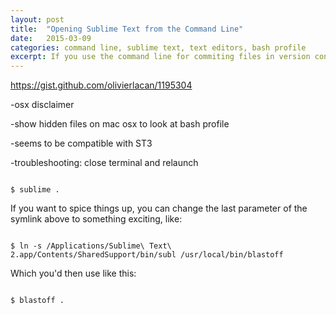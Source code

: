 ```yaml
---
layout: post
title:  "Opening Sublime Text from the Command Line"
date:   2015-03-09
categories: command line, sublime text, text editors, bash profile
excerpt: If you use the command line for commiting files in version control, you probably also find yourself navigating through directories via the command line. Cd'ing into a folder and opening it in Sublime Text with a single short command can be a real handy workflow step &mdash; so here's how to do it! 
---
```



https://gist.github.com/olivierlacan/1195304

-osx disclaimer

-show hidden files on mac osx to look at bash profile

-seems to be compatible with ST3

-troubleshooting: close terminal and relaunch


<code class="terminal">
$ sublime .
</code>

If you want to spice things up, you can change the last parameter of the symlink above to something exciting, like: 

<code class="terminal">
$ ln -s /Applications/Sublime\ Text\ 2.app/Contents/SharedSupport/bin/subl /usr/local/bin/blastoff
</code>

Which you'd then use like this:

<code class="terminal">
$ blastoff .
</code>






